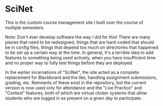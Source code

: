 # SciNet

This is the custom course management site I built over the course of multiple semesters.

Note: Don't ever develop software the way I did for this! There are many pieces that 
need to be redesigned, things that are hard-coded that should be in config files,
things that depend too much on directories that happened to be set up a certain way
at the time. In general, it's a terrible idea to add features to something being
used actively, when you have insufficient time and no proper way to fully test things
before they are deployed.

In the earlier incarnations of "SciNet", the site acted as a complete replacement for
Blackboard and the like, handling assignment submissions, grading, etc. Remnants of these
exist in the repository, but the current version is now used only for attendance and the
"Live Practice" and "Contest" features, both of which are virtual clicker systems
that allow students who are logged in as present on a given day to participate.
